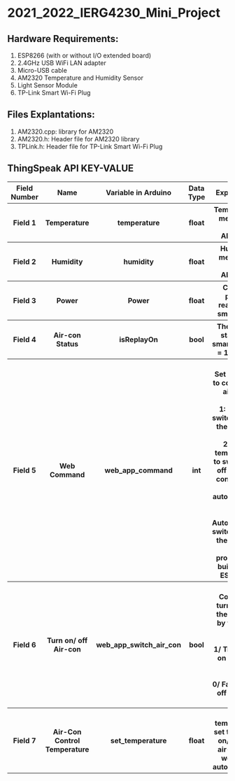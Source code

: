 # 2021_2022_IERG4230_Mini_Project
<h2>Hardware Requirements:</h2>
<ol>
    <li>ESP8266 (with or without I/O extended board)</li>
    <li>2.4GHz USB WiFi LAN adapter</li>
    <li>Micro-USB cable</li>
    <li>AM2320 Temperature and Humidity Sensor</li>
    <li>Light Sensor Module</li>
    <li>TP-Link Smart Wi-Fi Plug</li>
</ol>

<h2>Files Explantations:</h2>
<ol>
    <li>AM2320.cpp: library for AM2320</li>
    <li>AM2320.h: Header file for AM2320 library</li>
    <li>TPLink.h: Header file for TP-Link Smart Wi-Fi Plug</li>
</ol>

<h2> ThingSpeak API KEY-VALUE</h2>
<table>
    <tr>
        <th>Field Number</th>
        <th>Name</th>
        <th>Variable in Arduino</th>
        <th>Data Type</th>
        <th>Explanation</th>
    </tr>
    <tr>
        <th>Field 1</th>
        <th>Temperature</th>
        <th>temperature</th>
        <th>float</th>
        <th>Temperature measured from AM2320</th>
    </tr>
    <tr>
        <th>Field 2</th>
        <th>Humidity</th>
        <th>humidity</th>
        <th>float</th>
        <th>Humidity measured from AM2320</th>
    </tr>
    <tr>
        <th>Field 3</th>
        <th>Power</th>
        <th>Power</th>
        <th>float</th>
        <th>Current power reading of smart plug</th>
    </tr>
    <tr>
        <th>Field 4</th>
        <th>Air-con Status</th>
        <th>isReplayOn</th>
        <th>bool</th>
        <th>The switch status of smartplug, on = 1; off = 0</th>
    </tr>
    <tr>
        <th>Field 5</th>
        <th>Web Command</th>
        <th>web_app_command</th>
        <th>int</th>
        <th>
            <br>Set the case to control the air-con</br>
            <br>1: Manual switch on/ off the air-con</br>
            <br>2: Set a temperature to switch on/ off the air-con by web app automatically</br>
            <br>3: Automatically switch on/ off the air-con by programme built-in on ESP8266
            </br>
        </th>
    </tr>
    <tr>
        <th>Field 6</th>
        <th>Turn on/ off Air-con</th>
        <th>web_app_switch_air_con</th>
        <th>bool</th>
        <th>
        <br>Control to turn on/ off the air-con by the web app</br>
        <br>1/ True: Turn on the air-con</br>
        <br>0/ False: Turn off the air-con</br>
        </th>
    </tr>
    <tr>
        <th>Field 7</th>
        <th>Air-Con Control Temperature</th>
        <th>set_temperature</th>
        <th>float</th>
        <th>The temperature set to switch on/ off the air-con by web app automatically</th>
    </tr>
</table>
